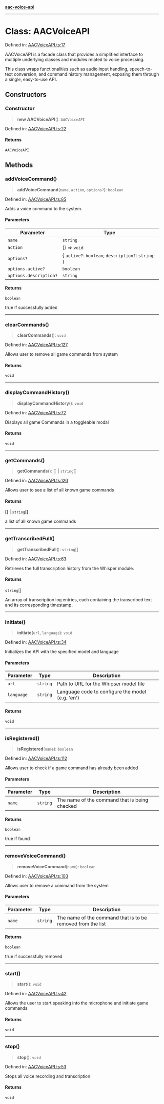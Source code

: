 [**aac-voice-api**](../../api-specification.md)

***

# Class: AACVoiceAPI

Defined in: [AACVoiceAPI.ts:17](https://github.com/Capstone-Projects-2025-Fall/project-001-aac-api/blob/681b1bef6f4d46f8f7614169d87f151ce783205a/src/AACVoiceAPI.ts#L17)

AACVoiceAPI is a facade class that provides a simplified interface
to multiple underlying classes and modules related to voice processing.

This class wraps functionalities such as audio input handling, 
speech-to-text conversion, and command history management, 
exposing them through a single, easy-to-use API.

## Constructors

### Constructor

> **new AACVoiceAPI**(): `AACVoiceAPI`

Defined in: [AACVoiceAPI.ts:22](https://github.com/Capstone-Projects-2025-Fall/project-001-aac-api/blob/681b1bef6f4d46f8f7614169d87f151ce783205a/src/AACVoiceAPI.ts#L22)

#### Returns

`AACVoiceAPI`

## Methods

### addVoiceCommand()

> **addVoiceCommand**(`name`, `action`, `options?`): `boolean`

Defined in: [AACVoiceAPI.ts:85](https://github.com/Capstone-Projects-2025-Fall/project-001-aac-api/blob/681b1bef6f4d46f8f7614169d87f151ce783205a/src/AACVoiceAPI.ts#L85)

Adds a voice command to the system.

#### Parameters

| Parameter | Type |
| ------ | ------ |
| `name` | `string` |
| `action` | () => `void` |
| `options?` | \{ `active?`: `boolean`; `description?`: `string`; \} |
| `options.active?` | `boolean` |
| `options.description?` | `string` |

#### Returns

`boolean`

true if successfully added

***

### clearCommands()

> **clearCommands**(): `void`

Defined in: [AACVoiceAPI.ts:127](https://github.com/Capstone-Projects-2025-Fall/project-001-aac-api/blob/681b1bef6f4d46f8f7614169d87f151ce783205a/src/AACVoiceAPI.ts#L127)

Allows user to remove all game commands from system

#### Returns

`void`

***

### displayCommandHistory()

> **displayCommandHistory**(): `void`

Defined in: [AACVoiceAPI.ts:72](https://github.com/Capstone-Projects-2025-Fall/project-001-aac-api/blob/681b1bef6f4d46f8f7614169d87f151ce783205a/src/AACVoiceAPI.ts#L72)

Displays all game Commands in a toggleable modal

#### Returns

`void`

***

### getCommands()

> **getCommands**(): \[\] \| `string`[]

Defined in: [AACVoiceAPI.ts:120](https://github.com/Capstone-Projects-2025-Fall/project-001-aac-api/blob/681b1bef6f4d46f8f7614169d87f151ce783205a/src/AACVoiceAPI.ts#L120)

Allows user to see a list of all known game commands

#### Returns

\[\] \| `string`[]

a list of all known game commands

***

### getTranscribedFull()

> **getTranscribedFull**(): `string`[]

Defined in: [AACVoiceAPI.ts:63](https://github.com/Capstone-Projects-2025-Fall/project-001-aac-api/blob/681b1bef6f4d46f8f7614169d87f151ce783205a/src/AACVoiceAPI.ts#L63)

Retrieves the full transcription history from the Whisper module.

#### Returns

`string`[]

An array of transcription log entries,
each containing the transcribed text and its corresponding timestamp.

***

### initiate()

> **initiate**(`url`, `language`): `void`

Defined in: [AACVoiceAPI.ts:34](https://github.com/Capstone-Projects-2025-Fall/project-001-aac-api/blob/681b1bef6f4d46f8f7614169d87f151ce783205a/src/AACVoiceAPI.ts#L34)

Initializes the API with the specified model and language

#### Parameters

| Parameter | Type | Description |
| ------ | ------ | ------ |
| `url` | `string` | Path to URL for the Whipser model file |
| `language` | `string` | Language code to configure the model (e.g. 'en') |

#### Returns

`void`

***

### isRegistered()

> **isRegistered**(`name`): `boolean`

Defined in: [AACVoiceAPI.ts:112](https://github.com/Capstone-Projects-2025-Fall/project-001-aac-api/blob/681b1bef6f4d46f8f7614169d87f151ce783205a/src/AACVoiceAPI.ts#L112)

Allows user to check if a game command has already been added

#### Parameters

| Parameter | Type | Description |
| ------ | ------ | ------ |
| `name` | `string` | The name of the command that is being checked |

#### Returns

`boolean`

true if found

***

### removeVoiceCommand()

> **removeVoiceCommand**(`name`): `boolean`

Defined in: [AACVoiceAPI.ts:103](https://github.com/Capstone-Projects-2025-Fall/project-001-aac-api/blob/681b1bef6f4d46f8f7614169d87f151ce783205a/src/AACVoiceAPI.ts#L103)

Allows user to remove a command from the system

#### Parameters

| Parameter | Type | Description |
| ------ | ------ | ------ |
| `name` | `string` | The name of the command that is to be removed from the list |

#### Returns

`boolean`

true if successfully removed

***

### start()

> **start**(): `void`

Defined in: [AACVoiceAPI.ts:42](https://github.com/Capstone-Projects-2025-Fall/project-001-aac-api/blob/681b1bef6f4d46f8f7614169d87f151ce783205a/src/AACVoiceAPI.ts#L42)

Allows the user to start speaking into the microphone and initiate game commands

#### Returns

`void`

***

### stop()

> **stop**(): `void`

Defined in: [AACVoiceAPI.ts:53](https://github.com/Capstone-Projects-2025-Fall/project-001-aac-api/blob/681b1bef6f4d46f8f7614169d87f151ce783205a/src/AACVoiceAPI.ts#L53)

Stops all voice recording and transcription

#### Returns

`void`
